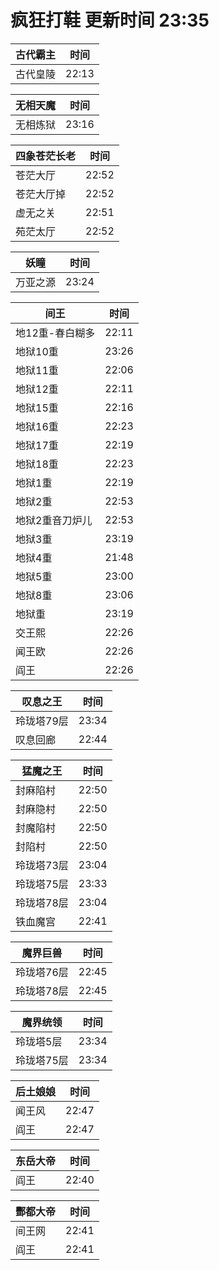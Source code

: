 # 疯狂打鞋 更新时间 23:35

| 古代霸主   | 时间    |
|--------|-------|
| 古代皇陵 | 22:13 |

| 无相天魔   | 时间    |
|--------|-------|
| 无相炼狱 | 23:16 |

| 四象苍茫长老   | 时间    |
|--------|-------|
| 苍茫大厅 | 22:52 |
| 苍茫大厅掉 | 22:52 |
| 虚无之关 | 22:51 |
| 苑茫太厅 | 22:52 |

| 妖瞳   | 时间    |
|--------|-------|
| 万亚之源 | 23:24 |

| 间王   | 时间    |
|--------|-------|
| 地12重-春白糊多 | 22:11 |
| 地狱10重 | 23:26 |
| 地狱11重 | 22:06 |
| 地狱12重 | 22:11 |
| 地狱15重 | 22:16 |
| 地狱16重 | 22:23 |
| 地狱17重 | 22:19 |
| 地狱18重 | 22:23 |
| 地狱1重 | 22:19 |
| 地狱2重 | 22:53 |
| 地狱2重音刀炉儿 | 22:53 |
| 地狱3重 | 23:19 |
| 地狱4重 | 21:48 |
| 地狱5重 | 23:00 |
| 地狱8重 | 23:06 |
| 地狱重 | 23:19 |
| 交王熙 | 22:26 |
| 闻王欧 | 22:26 |
| 阎王 | 22:26 |

| 叹息之王   | 时间    |
|--------|-------|
| 玲珑塔79层 | 23:34 |
| 叹息回廊 | 22:44 |

| 猛魔之王   | 时间    |
|--------|-------|
| 封麻陷村 | 22:50 |
| 封麻隐村 | 22:50 |
| 封魔陷村 | 22:50 |
| 封陷村 | 22:50 |
| 玲珑塔73层 | 23:04 |
| 玲珑塔75层 | 23:33 |
| 玲珑塔78层 | 23:04 |
| 铁血魔宫 | 22:41 |

| 魔界巨兽   | 时间    |
|--------|-------|
| 玲珑塔76层 | 22:45 |
| 玲珑塔78层 | 22:45 |

| 魔界统领   | 时间    |
|--------|-------|
| 玲珑塔5层 | 23:34 |
| 玲珑塔75层 | 23:34 |

| 后土娘娘   | 时间    |
|--------|-------|
| 闻王风 | 22:47 |
| 阎王 | 22:47 |

| 东岳大帝   | 时间    |
|--------|-------|
| 阎王 | 22:40 |

| 酆都大帝   | 时间    |
|--------|-------|
| 间王网 | 22:41 |
| 阎王 | 22:41 |